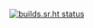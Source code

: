 [![builds.sr.ht status](https://builds.sr.ht/~_masven/aws-manager/commits/.build.yml.svg)](https://builds.sr.ht/~_masven/aws-manager/commits/.build.yml?)
